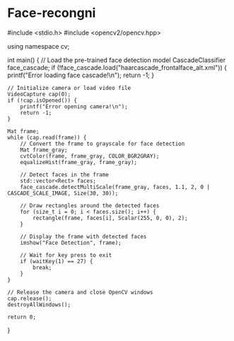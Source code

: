 # Face-recongni
#include <stdio.h>
#include <opencv2/opencv.hpp>

using namespace cv;

int main() {
    // Load the pre-trained face detection model
    CascadeClassifier face_cascade;
    if (!face_cascade.load("haarcascade_frontalface_alt.xml")) {
        printf("Error loading face cascade!\n");
        return -1;
    }

    // Initialize camera or load video file
    VideoCapture cap(0);
    if (!cap.isOpened()) {
        printf("Error opening camera!\n");
        return -1;
    }

    Mat frame;
    while (cap.read(frame)) {
        // Convert the frame to grayscale for face detection
        Mat frame_gray;
        cvtColor(frame, frame_gray, COLOR_BGR2GRAY);
        equalizeHist(frame_gray, frame_gray);

        // Detect faces in the frame
        std::vector<Rect> faces;
        face_cascade.detectMultiScale(frame_gray, faces, 1.1, 2, 0 | CASCADE_SCALE_IMAGE, Size(30, 30));

        // Draw rectangles around the detected faces
        for (size_t i = 0; i < faces.size(); i++) {
            rectangle(frame, faces[i], Scalar(255, 0, 0), 2);
        }

        // Display the frame with detected faces
        imshow("Face Detection", frame);

        // Wait for key press to exit
        if (waitKey(1) == 27) {
            break;
        }
    }

    // Release the camera and close OpenCV windows
    cap.release();
    destroyAllWindows();

    return 0;
}

